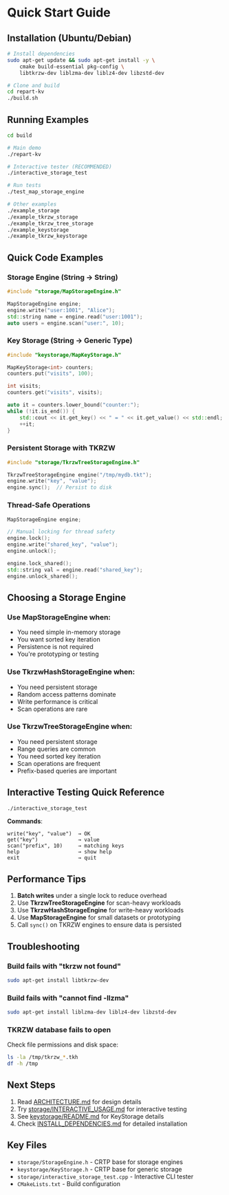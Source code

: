 # Quick Start Guide

## Installation (Ubuntu/Debian)

```bash
# Install dependencies
sudo apt-get update && sudo apt-get install -y \
    cmake build-essential pkg-config \
    libtkrzw-dev liblzma-dev liblz4-dev libzstd-dev

# Clone and build
cd repart-kv
./build.sh
```

## Running Examples

```bash
cd build

# Main demo
./repart-kv

# Interactive tester (RECOMMENDED)
./interactive_storage_test

# Run tests
./test_map_storage_engine

# Other examples
./example_storage
./example_tkrzw_storage
./example_tkrzw_tree_storage
./example_keystorage
./example_tkrzw_keystorage
```

## Quick Code Examples

### Storage Engine (String → String)

```cpp
#include "storage/MapStorageEngine.h"

MapStorageEngine engine;
engine.write("user:1001", "Alice");
std::string name = engine.read("user:1001");
auto users = engine.scan("user:", 10);
```

### Key Storage (String → Generic Type)

```cpp
#include "keystorage/MapKeyStorage.h"

MapKeyStorage<int> counters;
counters.put("visits", 100);

int visits;
counters.get("visits", visits);

auto it = counters.lower_bound("counter:");
while (!it.is_end()) {
    std::cout << it.get_key() << " = " << it.get_value() << std::endl;
    ++it;
}
```

### Persistent Storage with TKRZW

```cpp
#include "storage/TkrzwTreeStorageEngine.h"

TkrzwTreeStorageEngine engine("/tmp/mydb.tkt");
engine.write("key", "value");
engine.sync();  // Persist to disk
```

### Thread-Safe Operations

```cpp
MapStorageEngine engine;

// Manual locking for thread safety
engine.lock();
engine.write("shared_key", "value");
engine.unlock();

engine.lock_shared();
std::string val = engine.read("shared_key");
engine.unlock_shared();
```

## Choosing a Storage Engine

### Use MapStorageEngine when:
- You need simple in-memory storage
- You want sorted key iteration
- Persistence is not required
- You're prototyping or testing

### Use TkrzwHashStorageEngine when:
- You need persistent storage
- Random access patterns dominate
- Write performance is critical
- Scan operations are rare

### Use TkrzwTreeStorageEngine when:
- You need persistent storage
- Range queries are common
- You need sorted key iteration
- Scan operations are frequent
- Prefix-based queries are important

## Interactive Testing Quick Reference

```bash
./interactive_storage_test
```

**Commands**:
```
write("key", "value")  → OK
get("key")             → value
scan("prefix", 10)     → matching keys
help                   → show help
exit                   → quit
```

## Performance Tips

1. **Batch writes** under a single lock to reduce overhead
2. Use **TkrzwTreeStorageEngine** for scan-heavy workloads
3. Use **TkrzwHashStorageEngine** for write-heavy workloads
4. Use **MapStorageEngine** for small datasets or prototyping
5. Call `sync()` on TKRZW engines to ensure data is persisted

## Troubleshooting

### Build fails with "tkrzw not found"
```bash
sudo apt-get install libtkrzw-dev
```

### Build fails with "cannot find -llzma"
```bash
sudo apt-get install liblzma-dev liblz4-dev libzstd-dev
```

### TKRZW database fails to open
Check file permissions and disk space:
```bash
ls -la /tmp/tkrzw_*.tkh
df -h /tmp
```

## Next Steps

1. Read [ARCHITECTURE.md](ARCHITECTURE.md) for design details
2. Try [storage/INTERACTIVE_USAGE.md](storage/INTERACTIVE_USAGE.md) for interactive testing
3. See [keystorage/README.md](keystorage/README.md) for KeyStorage details
4. Check [INSTALL_DEPENDENCIES.md](INSTALL_DEPENDENCIES.md) for detailed installation

## Key Files

- `storage/StorageEngine.h` - CRTP base for storage engines
- `keystorage/KeyStorage.h` - CRTP base for generic storage
- `storage/interactive_storage_test.cpp` - Interactive CLI tester
- `CMakeLists.txt` - Build configuration

